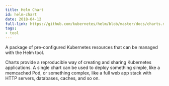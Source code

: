```yaml
---
title: Helm Chart
id: helm-chart
date: 2018-04-12
full-link: https://github.com/kubernetes/helm/blob/master/docs/charts.md
tags:
- tool 
---
```

 A package of pre-configured Kubernetes resources that can be managed with the Helm tool.

<!--more--> 

Charts provide a reproducible way of creating and sharing Kubernetes applications.
A single chart can be used to deploy something simple, like a memcached Pod, or something complex, like a full web app stack with HTTP servers, databases, caches, and so on.

